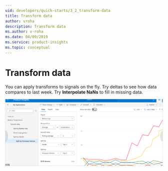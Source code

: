 ```yaml
---
uid: developers/quick-starts/3_2_transform-data
title: Transform data
author: vroha
description: Transform data
ms.author: v-roha
ms.date: 04/09/2019
ms.service: product-insights
ms.topic: conceptual
---
```

# Transform data

You can apply transforms to signals on the fly. Try deltas to see how data compares to last week. Try **Interpolate NaNs** to fill in missing data.

![Insight](../tutorials/topn.png)
